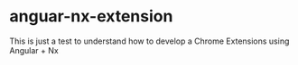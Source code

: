 # anguar-nx-extension
This is just a test to understand how to develop a Chrome Extensions using Angular + Nx
